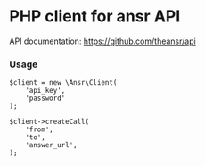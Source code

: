 # PHP client for ansr API


API documentation: https://github.com/theansr/api

### Usage

    $client = new \Ansr\Client(
        'api_key',
        'password'
    );
    
    $client->createCall(
        'from',
        'to',
        'answer_url',   
    );

